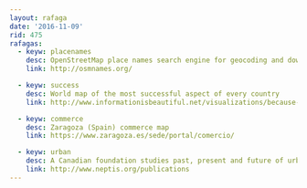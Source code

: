 ```yaml
---
layout: rafaga
date: '2016-11-09'
rid: 475
rafagas:
  - keyw: placenames
    desc: OpenStreetMap place names search engine for geocoding and download
    link: http://osmnames.org/

  - keyw: success
    desc: World map of the most successful aspect of every country
    link: http://www.informationisbeautiful.net/visualizations/because-every-country-is-the-best-at-something/

  - keyw: commerce
    desc: Zaragoza (Spain) commerce map
    link: https://www.zaragoza.es/sede/portal/comercio/

  - keyw: urban
    desc: A Canadian foundation studies past, present and future of urban regions
    link: http://www.neptis.org/publications
---
```


